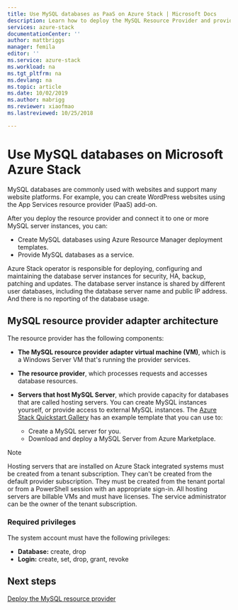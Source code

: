 ```yaml
---
title: Use MySQL databases as PaaS on Azure Stack | Microsoft Docs 
description: Learn how to deploy the MySQL Resource Provider and provide MySQL databases as a service on Azure Stack. 
services: azure-stack
documentationCenter: ''
author: mattbriggs
manager: femila
editor: ''
ms.service: azure-stack 
ms.workload: na 
ms.tgt_pltfrm: na 
ms.devlang: na 
ms.topic: article 
ms.date: 10/02/2019
ms.author: mabrigg
ms.reviewer: xiaofmao
ms.lastreviewed: 10/25/2018

---
```


# Use MySQL databases on Microsoft Azure Stack

MySQL databases are commonly used with websites and support many website platforms. For example, you can create WordPress websites using the App Services resource provider (PaaS) add-on.

After you deploy the resource provider and connect it to one or more MySQL server instances, you can:

* Create MySQL databases using Azure Resource Manager deployment templates.
* Provide MySQL databases as a service.  

Azure Stack operator is responsible for deploying, configuring and maintaining the database server instances for security, HA, backup, patching and updates. The database server instance is shared by different user databases, including the database server name and public IP address. And there is no reporting of the database usage.

## MySQL resource provider adapter architecture

The resource provider has the following components:

* **The MySQL resource provider adapter virtual machine (VM)**, which is a Windows Server VM that's running the provider services.
* **The resource provider**, which processes requests and accesses database resources.
* **Servers that host MySQL Server**, which provide capacity for databases that are called hosting servers. You can create MySQL instances yourself, or provide access to external MySQL instances. The [Azure Stack Quickstart Gallery](https://github.com/Azure/AzureStack-QuickStart-Templates/tree/master/mysql-standalone-server-windows) has an example template that you can use to:

  * Create a MySQL server for you.
  * Download and deploy a MySQL Server from Azure Marketplace.

> [!NOTE]
> Hosting servers that are installed on Azure Stack integrated systems must be created from a tenant subscription. They can't be created from the default provider subscription. They must be created from the tenant portal or from a PowerShell session with an appropriate sign-in. All hosting servers are billable VMs and must have licenses. The service administrator can be the owner of the tenant subscription.

### Required privileges

The system account must have the following privileges:

* **Database:** create, drop
* **Login:** create, set, drop, grant, revoke  

## Next steps

[Deploy the MySQL resource provider](azure-stack-mysql-resource-provider-deploy.md)
